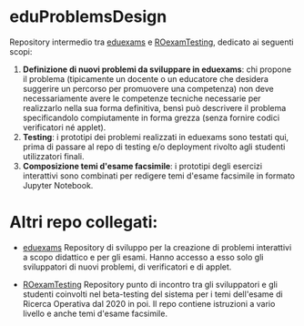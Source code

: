 # eduProblemsDesign

Repository intermedio tra [eduexams](https://github.com/romeorizzi/eduexams/) e [ROexamTesting](https://github.com/romeorizzi/ROexamTesting), dedicato ai seguenti scopi:
1. __Definizione di nuovi problemi da sviluppare in eduexams__: chi propone il problema (tipicamente un docente o un educatore che desidera suggerire un percorso per promuovere una competenza) non deve necessariamente avere le competenze tecniche necessarie per realizzarlo nella sua forma definitiva, bensì può descrivere il problema specificandolo compiutamente in forma grezza (senza fornire codici verificatori né applet).
2.  __Testing__: i prototipi dei problemi realizzati in eduexams sono testati qui, prima di passare al repo di testing e/o deployment rivolto agli studenti utilizzatori finali.
3. __Composizione temi d'esame facsimile__: i prototipi degli esercizi interattivi sono combinati per redigere temi d'esame facsimile in formato Jupyter Notebook.

# Altri repo collegati:

- [eduexams](https://github.com/romeorizzi/eduexams/)
  Repository di sviluppo per la creazione di problemi interattivi a scopo didattico e per gli esami. Hanno accesso a esso solo gli sviluppatori di nuovi problemi, di verificatori e di applet.

- [ROexamTesting](https://github.com/romeorizzi/ROexamTesting)
  Repository punto di incontro tra gli sviluppatori e gli studenti coinvolti nel beta-testing del sistema per i temi dell'esame di Ricerca Operativa dal 2020 in poi.
  Il repo contiene istruzioni a vario livello e anche temi d'esame facsimile.


